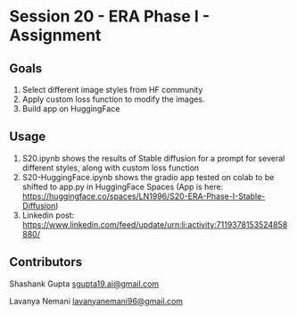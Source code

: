 # Session 20 - ERA Phase I - Assignment 

## Goals 
1. Select different image styles from HF community 
2. Apply custom loss function to modify the images. 
3. Build app on HuggingFace

## Usage 
1. S20.ipynb shows the results of Stable diffusion for a prompt for several different styles, along with custom loss function
2. S20-HuggingFace.ipynb shows the gradio app tested on colab to be shifted to app.py in HuggingFace Spaces (App is here: https://huggingface.co/spaces/LN1996/S20-ERA-Phase-I-Stable-Diffusion)
3. Linkedin post: https://www.linkedin.com/feed/update/urn:li:activity:7119378153524858880/

Contributors
-------------------------
Shashank Gupta sgupta19.ai@gmail.com

Lavanya Nemani lavanyanemani96@gmail.com

